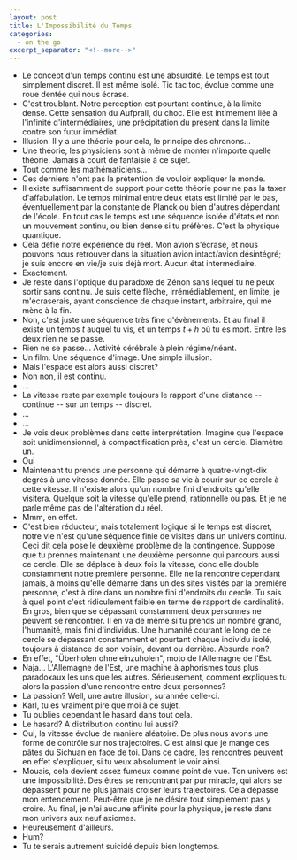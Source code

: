 ```yaml
---
layout: post
title: L'Impossibilité du Temps
categories:
  - on the go
excerpt_separator: "<!--more-->"
---
```

- Le concept d'un temps continu est une absurdité. Le temps est tout simplement discret.
Il est même isolé.
Tic tac toc, évolue comme une roue dentée qui nous <!--more-->écrase.
- C'est troublant. Notre perception est pourtant continue, à la limite dense. Cette sensation du Aufprall, du choc. Elle est intimement liée à l'infinité d'intermédiaires, une précipitation du présent dans la limite contre son futur immédiat.
- Illusion. Il y a une théorie pour cela, le principe des chronons...
- Une théorie, les physiciens sont à même de monter n'importe quelle théorie. Jamais à court de fantaisie à ce sujet.
- Tout comme les mathématiciens...
- Ces derniers n'ont pas la prétention de vouloir expliquer le monde.
- Il existe suffisamment de support pour cette théorie pour ne pas la taxer d'affabulation.
Le temps minimal entre deux états est limité par le bas, éventuellement par la constante de Planck ou bien d'autres dépendant de l'école.
En tout cas le temps est une séquence isolée d'états et non un mouvement continu, ou bien dense si tu préfères. C'est la physique quantique.
- Cela défie notre expérience du réel. Mon avion s'écrase, et nous pouvons nous retrouver dans la situation avion intact/avion désintégré; je suis encore en vie/je suis déjà mort. Aucun état intermédiaire.
- Exactement.
- Je reste dans l'optique du paradoxe de Zénon sans lequel tu ne peux sortir sans continu. Je suis cette flèche, irrémédiablement, en limite, je m'écraserais, ayant conscience de chaque instant, arbitraire, qui me mène à la fin.
- Non, c'est juste une séquence très fine d'évènements. Et au final il existe un temps $t$ auquel tu vis, et un temps $t+h$ où tu es mort. Entre les deux rien ne se passe.
- Rien ne se passe... Activité cérébrale à plein régime/néant.
- Un film. Une séquence d'image. Une simple illusion.
- Mais l'espace est alors aussi discret?
- Non non, il est continu.
- ...
- La vitesse reste par exemple toujours le rapport d'une distance -- continue -- sur un temps -- discret.
- ...
- ...
- Je vois deux problèmes dans cette interprétation. Imagine que l'espace soit unidimensionnel, à compactification près, c'est un cercle. Diamètre un.
- Oui
- Maintenant tu prends une personne qui démarre à quatre-vingt-dix degrés à une vitesse donnée. Elle passe sa vie à courir sur ce cercle à cette vitesse. Il n'existe alors qu'un nombre fini d'endroits qu'elle visitera. Quelque soit la vitesse qu'elle prend, rationnelle ou pas. Et je ne parle même pas de l'altération du réel.
- Mmm, en effet.
- C'est bien réducteur, mais totalement logique si le temps est discret, notre vie n'est qu'une séquence finie de visites dans un univers continu. Ceci dit cela pose le deuxième problème de la contingence. Suppose que tu prennes maintenant une deuxième personne qui parcours aussi ce cercle. Elle se déplace à deux fois la vitesse, donc elle double constamment notre première personne. Elle ne la rencontre cependant jamais, à moins qu'elle démarre dans un des sites visités par la première personne, c'est à dire dans un nombre fini d'endroits du cercle. Tu sais à quel point c'est ridiculement faible en terme de rapport de cardinalité. En gros, bien que se dépassant constamment deux personnes ne peuvent se rencontrer. Il en va de même si tu prends un nombre grand, l'humanité, mais fini d'individus. Une humanité courant le long de ce cercle se dépassant constamment et pourtant chaque individu isolé, toujours à distance de son voisin, devant ou derrière. Absurde non?
- En effet, "Überholen ohne einzuholen", moto de l'Allemagne de l'Est.
- Naja... L'Allemagne de l'Est, une machine à aphorismes tous plus paradoxaux les uns que les autres. Sérieusement, comment expliques tu alors la passion d'une rencontre entre deux personnes?
- La passion? Well, une autre illusion, surannée celle-ci.
- Karl, tu es vraiment pire que moi à ce sujet.
- Tu oublies cependant le hasard dans tout cela.
- Le hasard? A distribution continu lui aussi?
- Oui, la vitesse évolue de manière aléatoire. De plus nous avons une forme de contrôle sur nos trajectoires. C'est ainsi que je mange ces pâtes du Sichuan en face de toi. Dans ce cadre, les rencontres peuvent en effet s'expliquer, si tu veux absolument le voir ainsi.
- Mouais, cela devient assez fumeux comme point de vue. Ton univers est une impossibilité. Des êtres se rencontrant par pur miracle, qui alors se dépassent pour ne plus jamais croiser leurs trajectoires. Cela dépasse mon entendement. Peut-être que je ne désire tout simplement pas y croire. Au final, je n'ai aucune affinité pour la physique, je reste dans mon univers aux neuf axiomes.
- Heureusement d'ailleurs.
- Hum?
- Tu te serais autrement suicidé depuis bien longtemps.
